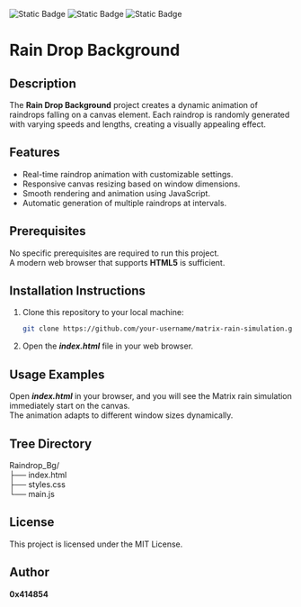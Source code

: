 ![Static Badge](https://img.shields.io/badge/HTML-orange) ![Static Badge](https://img.shields.io/badge/CSS-blue) ![Static Badge](https://img.shields.io/badge/JavaScript-yellow)

# **Rain Drop Background**

## **Description**
The **Rain Drop Background** project creates a dynamic animation of raindrops falling on a canvas element. Each raindrop is randomly generated with varying speeds and lengths, creating a visually appealing effect.

## **Features**
- Real-time raindrop animation with customizable settings.
- Responsive canvas resizing based on window dimensions.
- Smooth rendering and animation using JavaScript.
- Automatic generation of multiple raindrops at intervals.

## **Prerequisites**
No specific prerequisites are required to run this project.<br>A modern web browser that supports **HTML5** is sufficient.

## **Installation Instructions**
1. Clone this repository to your local machine:
   ```bash
   git clone https://github.com/your-username/matrix-rain-simulation.git
2. Open the ***index.html*** file in your web browser.

## **Usage Examples**
Open ***index.html*** in your browser, and you will see the Matrix rain simulation immediately start on the canvas.<br>The animation adapts to different window sizes dynamically.

## **Tree Directory**

Raindrop_Bg/
<br>├── index.html
<br>├── styles.css
<br>└── main.js

## **License**

This project is licensed under the MIT License.

## **Author**

**0x414854**

